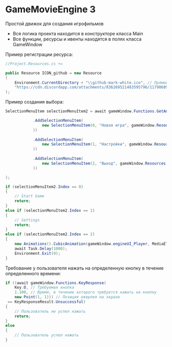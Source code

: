 # GameMovieEngine 3

Простой движок для создания игрофильмов

- Вся логика проекта находится в конструкторе класса Main
- Все функции, ресурсы и ивенты находятся в полях класса GameWindow

Пример регистрации ресурса:
```csharp
//Project.Resources.cs +=

public Resource ICON_github = new Resource
(
    Environment.CurrentDirectory + "\\github-mark-white.ico", // Прямой путь к ресурсу (Локально)
    "https://cdn.discordapp.com/attachments/836269521483595796/1179068945907597312/github-mark-white.ico" // Прямая ссылка на ресурс с сервера
);
```


Пример создания выбора:
```csharp
SelectionMenuItem selectionMenuItem2 = await gameWindow.Functions.GetAnswerFromSelectionMenu(new SelectionMenu() { }

            .AddSelectionMenuItem(
                new SelectionMenuItem(0, "Новая игра", gameWindow.Resources.ICON_github.FullName
            ))
            
            .AddSelectionMenuItem(
                new SelectionMenuItem(1, "Настройки", gameWindow.Resources.ICON_github.FullName
            ))
            
            .AddSelectionMenuItem(
                new SelectionMenuItem(2, "Выход", gameWindow.Resources.ICON_github.FullName
            ))

);

if (selectionMenuItem2.Index == 0)
{
    // Start Game
    return;
}
else if (selectionMenuItem2.Index == 1)
{
    // Settings
    return;
}
else if (selectionMenuItem2.Index == 2)
{
    new Animations().CubicAnimation(gameWindow.engineUI_Player, MediaElement.OpacityProperty, 1, 0, 1);
    await Task.Delay(1000);
    Environment.Exit(0);
}
```

Требование у пользователя нажать на определенную кнопку в течение определенного времени:
```csharp
if ((await gameWindow.Functions.KeyResponse(
    Key.O, // Требуемая кнопка
    1.100, // Время, в течение которого требуется нажать на кнопку
    new Point(1, 1))) // Позиция оверлея на экране
 == KeyResponseResult.Unsuccessful)
{
    // Пользователь не успел нажать
    return;
}
else 
{
    // Пользователь успел нажать
}
```
